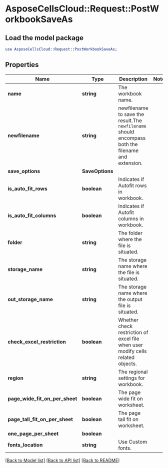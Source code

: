 # AsposeCellsCloud::Request::PostWorkbookSaveAs 

## Load the model package
```perl
use AsposeCellsCloud::Request::PostWorkbookSaveAs;
```

## Properties
Name | Type | Description | Notes
------------ | ------------- | ------------- | -------------
**name** | **string** | The workbook name. |
**newfilename** | **string** | newfilename to save the result.The `newfilename` should encompass both the filename and extension. |
**save_options** | **SaveOptions** |  |
**is_auto_fit_rows** | **boolean** | Indicates if Autofit rows in workbook. |
**is_auto_fit_columns** | **boolean** | Indicates if Autofit columns in workbook. |
**folder** | **string** | The folder where the file is situated. |
**storage_name** | **string** | The storage name where the file is situated. |
**out_storage_name** | **string** | The storage name where the output file is situated. |
**check_excel_restriction** | **boolean** | Whether check restriction of excel file when user modify cells related objects. |
**region** | **string** | The regional settings for workbook. |
**page_wide_fit_on_per_sheet** | **boolean** | The page wide fit on worksheet. |
**page_tall_fit_on_per_sheet** | **boolean** | The page tall fit on worksheet. |
**one_page_per_sheet** | **boolean** |  |
**fonts_location** | **string** | Use Custom fonts. |  

[[Back to Model list]](../README.md#documentation-for-requests) [[Back to API list]](../README.md#documentation-for-api-endpoints) [[Back to README]](../README.md)


